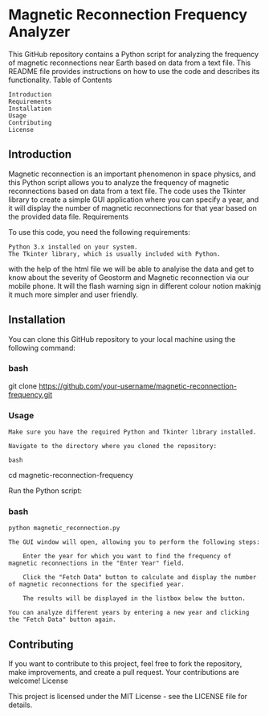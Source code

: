 
# Magnetic Reconnection Frequency Analyzer

This GitHub repository contains a Python script for analyzing the frequency of magnetic reconnections near Earth based on data from a text file. This README file provides instructions on how to use the code and describes its functionality.
Table of Contents

    Introduction
    Requirements
    Installation
    Usage
    Contributing
    License

## Introduction

Magnetic reconnection is an important phenomenon in space physics, and this Python script allows you to analyze the frequency of magnetic reconnections based on data from a text file. The code uses the Tkinter library to create a simple GUI application where you can specify a year, and it will display the number of magnetic reconnections for that year based on the provided data file.
Requirements

To use this code, you need the following requirements:

    Python 3.x installed on your system.
    The Tkinter library, which is usually included with Python.
with the help of the html file we will be able to analyise the data and get to know about the severity of Geostorm and Magnetic reconnection via our mobile phone. It will the flash warning sign in different colour notion makinjg it much more simpler and user friendly. 
## Installation

You can clone this GitHub repository to your local machine using the following command:

### bash

git clone https://github.com/your-username/magnetic-reconnection-frequency.git

### Usage

    Make sure you have the required Python and Tkinter library installed.

    Navigate to the directory where you cloned the repository:

    bash

cd magnetic-reconnection-frequency

Run the Python script:

### bash

    python magnetic_reconnection.py

    The GUI window will open, allowing you to perform the following steps:

        Enter the year for which you want to find the frequency of magnetic reconnections in the "Enter Year" field.

        Click the "Fetch Data" button to calculate and display the number of magnetic reconnections for the specified year.

        The results will be displayed in the listbox below the button.

    You can analyze different years by entering a new year and clicking the "Fetch Data" button again.

## Contributing

If you want to contribute to this project, feel free to fork the repository, make improvements, and create a pull request. Your contributions are welcome!
License

This project is licensed under the MIT License - see the LICENSE file for details.
